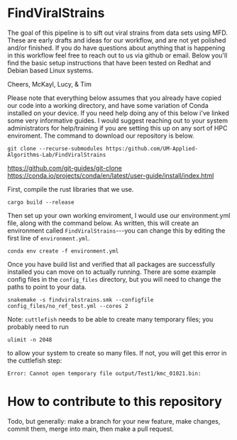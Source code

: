 # FindViralStrains
The goal of this pipeline is to sift out viral strains from data sets using MFD.
These are early drafts and ideas for our workflow, and are not yet polished and/or finished.
If you do have questions about anything that is happening in this workflow feel free to reach
out to us via github or email. Below you'll find the basic setup instructions that have been
tested on Redhat and Debian based Linux systems. 

Cheers,
McKayl, Lucy, & Tim


Please note that everything below assumes that you already have copied our code into a working
directory, and have some variation of Conda installed on your device. If you need help doing any of
this below i've linked some very informative guides. I would suggest reaching out to your system
administrators for help/training if you are setting this up on any sort of HPC enviroment. The
command to download our repository is below. 

```
git clone --recurse-submodules https:/github.com/UM-Applied-Algorithms-Lab/FindViralStrains
```
https://github.com/git-guides/git-clone
https://conda.io/projects/conda/en/latest/user-guide/install/index.html

First, compile the rust libraries that we use.

```
cargo build --release
```

Then set up your own working enviroment, I would use our environment.yml file, along with the
command below. As written, this will create an environment called `FindViralStrains`---you can change this by editing
the first line of `environment.yml`.

```
conda env create -f environment.yml
```

Once you have build list and verified that all packages are successfully installed you can move on to
actually running. There are some example config files in the `config_files` directory, but you will need to change the paths to point to your data.

```
snakemake -s findviralstrains.smk --configfile config_files/no_ref_test.yml --cores 2
```

Note: `cuttlefish` needs to be able to create many temporary files; you probably need to run
```
ulimit -n 2048
```
to allow your system to create so many files. If not, you will get this error in the cuttlefish step:
```
Error: Cannot open temporary file output/Test1/kmc_01021.bin:
```
# How to contribute to this repository
Todo, but generally: make a branch for your new feature, make changes, commit them, merge into main, then make a pull request.
